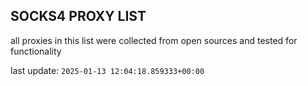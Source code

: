 ## SOCKS4 PROXY LIST

all proxies in this list were collected from open sources and tested for functionality

last update: `2025-01-13 12:04:18.859333+00:00`